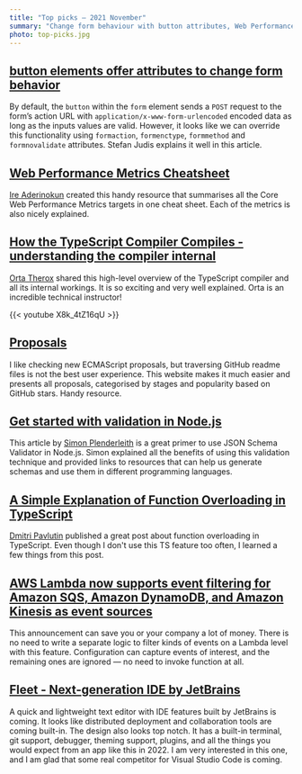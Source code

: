 ```yaml
---
title: "Top picks — 2021 November"
summary: "Change form behaviour with button attributes, Web Performance Metrics Cheatsheet, inside the TypeScript compiler, list of ECMAScript proposals, validation in Node.js, the ins and outs of function overloading in TypeScript, Lambda events filtering, next-generation text editor from JetBrains and more!"
photo: top-picks.jpg
---
```


## [button elements offer attributes to change form behavior](https://www.stefanjudis.com/today-i-learned/button-elements-offer-attributes-to-change-form-behavior/)

By default, the `button` within the `form` element sends a `POST` request to the form’s action URL with `application/x-www-form-urlencoded` encoded data as long as the inputs values are valid. However, it looks like we can override this functionality using `formaction`, `formenctype`, `formmethod` and `formnovalidate` attributes. Stefan Judis explains it well in this article.

## [Web Performance Metrics Cheatsheet](https://bitsofco.de/web-performance-metrics-cheatsheet/)

[Ire Aderinokun](https://twitter.com/ireaderinokun) created this handy resource that summarises all the Core Web Performance Metrics targets in one cheat sheet. Each of the metrics is also nicely explained.

## [How the TypeScript Compiler Compiles - understanding the compiler internal](https://www.youtube.com/watch?v=X8k_4tZ16qU)

[Orta Therox](https://twitter.com/orta) shared this high-level overview of the TypeScript compiler and all its internal workings. It is so exciting and very well explained. Orta is an incredible technical instructor!

{{< youtube X8k_4tZ16qU >}}

## [Proposals](https://www.proposals.es)

I like checking new ECMAScript proposals, but traversing GitHub readme files is not the best user experience. This website makes it much easier and presents all proposals, categorised by stages and popularity based on GitHub stars. Handy resource.

## [Get started with validation in Node.js](https://simonplend.com/get-started-with-validation-in-node-js/)

This article by [Simon Plenderleith](https://twitter.com/simonplend) is a great primer to use JSON Schema Validator in Node.js. Simon explained all the benefits of using this validation technique and provided links to resources that can help us generate schemas and use them in different programming languages.

## [A Simple Explanation of Function Overloading in TypeScript](https://dmitripavlutin.com/typescript-function-overloading/)

[Dmitri Pavlutin](https://twitter.com/panzerdp) published a great post about function overloading in TypeScript. Even though I don't use this TS feature too often, I learned a few things from this post.

## [AWS Lambda now supports event filtering for Amazon SQS, Amazon DynamoDB, and Amazon Kinesis as event sources](https://aws.amazon.com/about-aws/whats-new/2021/11/aws-lambda-event-filtering-amazon-sqs-dynamodb-kinesis-sources/)

This announcement can save you or your company a lot of money. There is no need to write a separate logic to filter kinds of events on a Lambda level with this feature. Configuration can capture events of interest, and the remaining ones are ignored — no need to invoke function at all.

## [Fleet - Next-generation IDE by JetBrains](https://www.jetbrains.com/fleet/)

A quick and lightweight text editor with IDE features built by JetBrains is coming. It looks like distributed deployment and collaboration tools are coming built-in. The design also looks top notch. It has a built-in terminal, git support, debugger, theming support, plugins, and all the things you would expect from an app like this in 2022. I am very interested in this one, and I am glad that some real competitor for Visual Studio Code is coming.

